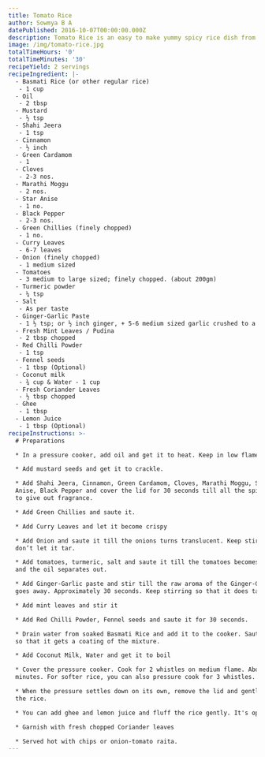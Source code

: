 ```yaml
---
title: Tomato Rice
author: Sowmya B A
datePublished: 2016-10-07T00:00:00.000Z
description: Tomato Rice is an easy to make yummy spicy rice dish from South India.
image: /img/tomato-rice.jpg
totalTimeHours: '0'
totalTimeMinutes: '30'
recipeYield: 2 servings
recipeIngredient: |-
  - Basmati Rice (or other regular rice)
   - 1 cup
  - Oil
   - 2 tbsp
  - Mustard
   - ½ tsp
  - Shahi Jeera
   - 1 tsp
  - Cinnamon
   - ½ inch
  - Green Cardamom
   - 1
  - Cloves
   - 2-3 nos.
  - Marathi Moggu
   - 2 nos.
  - Star Anise
   - 1 no.
  - Black Pepper
   - 2-3 nos.
  - Green Chillies (finely chopped)
   - 1 no.
  - Curry Leaves
   - 6-7 leaves
  - Onion (finely chopped)
   - 1 medium sized
  - Tomatoes
   - 3 medium to large sized; finely chopped. (about 200gm)
  - Turmeric powder
   - ¼ tsp
  - Salt
   - As per taste
  - Ginger-Garlic Paste
   - 1 ½ tsp; or ½ inch ginger, + 5-6 medium sized garlic crushed to a paste in mortar pestle. I personally prefer fresh paste.
  - Fresh Mint Leaves / Pudina
   - 2 tbsp chopped
  - Red Chilli Powder
   - 1 tsp
  - Fennel seeds
   - 1 tbsp (Optional)
  - Coconut milk
   - ¾ cup & Water - 1 cup
  - Fresh Coriander Leaves
   - ½ tbsp chopped
  - Ghee
   - 1 tbsp
  - Lemon Juice
   - 1 tbsp (Optional)
recipeInstructions: >-
  # Preparations

  * In a pressure cooker, add oil and get it to heat. Keep in low flame.

  * Add mustard seeds and get it to crackle.

  * Add Shahi Jeera, Cinnamon, Green Cardamom, Cloves, Marathi Moggu, Star
  Anise, Black Pepper and cover the lid for 30 seconds till all the spices start
  to give out fragrance.

  * Add Green Chillies and saute it.

  * Add Curry Leaves and let it become crispy

  * Add Onion and saute it till the onions turns translucent. Keep stirring and
  don’t let it tar.

  * Add tomatoes, turmeric, salt and saute it till the tomatoes becomes pulpy
  and the oil separates out.

  * Add Ginger-Garlic paste and stir till the raw aroma of the Ginger-Garlic
  goes away. Approximately 30 seconds. Keep stirring so that it does tar up.

  * Add mint leaves and stir it

  * Add Red Chilli Powder, Fennel seeds and saute it for 30 seconds.

  * Drain water from soaked Basmati Rice and add it to the cooker. Saute it well
  so that it gets a coating of the mixture.

  * Add Coconut Milk, Water and get it to boil

  * Cover the pressure cooker. Cook for 2 whistles on medium flame. About 10-11
  minutes. For softer rice, you can also pressure cook for 3 whistles.

  * When the pressure settles down on its own, remove the lid and gently fluff
  the rice.

  * You can add ghee and lemon juice and fluff the rice gently. It's optional.

  * Garnish with fresh chopped Coriander leaves

  * Served hot with chips or onion-tomato raita.
---
```


